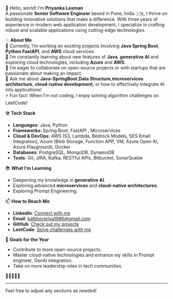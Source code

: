 👋 Hello, world! I'm **Priyanka Laxman**  
A passionate **Senior Software Engineer** based in Pune, India 🇮🇳, I thrive on building innovative solutions that make a difference. With three years of experience in modern web application development, I specialize in crafting robust and scalable applications using cutting-edge technologies.

✨ **About Me**  
🔭 Currently, I’m working on exciting projects involving **Java Spring Boot**, **Python FastAPI**, and **AWS** cloud services.  
🌱 I’m constantly learning about new features of **Java**, **generative AI** and exploring cloud technologies, including **Azure** and **AWS**.  
👯 I’m eager to collaborate on open-source projects or with startups that are passionate about making an impact.  
💬 Ask me about **Java-SpringBoot**,**Data Structure**,**microservices architecture**, **cloud-native development**, or how to effectively integrate AI into applications!  
⚡ Fun fact: When I'm not coding, I enjoy solving algorithm challenges on LeetCode!

🛠️ **Tech Stack**  
- **Languages**: Java, Python  
- **Frameworks**: Spring Boot, FastAPI  , Microservices
- **Cloud & DevOps**: AWS (S3, Lambda, Bedrock Models, SES Email Integration), Azure (Blob Storage, Function APP, VM, Azure Open AI, Azure Playground), Docker  
- **Databases**: PostgreSQL, MongoDB, DynamoDB
- **Tools**: Git, JIRA, Kafka, RESTful APIs, Bitbucket, SonarQuebe

📚 **What I’m Learning**  
- Deepening my knowledge in **generative AI**.  
- Exploring advanced **microservices** and **cloud-native architectures**.
- Exploring Prompt Engineering.

📫 **How to Reach Me**  
- **LinkedIn**: [Connect with me](https://www.linkedin.com/in/priyanka-kalbhor-65622218b)  
- **Email**: kalbhorpriya1996@gmail.com  
- **GitHub**: [Check out my projects](https://github.com/PriyankaKalbhor)  
- **LeetCode**: [Solve challenges with me](https://leetcode.com/u/kalbhorpriya1996/)

🎯 **Goals for the Year**  
- Contribute to more open-source projects.  
- Master cloud-native technologies and enhance my skills in Prompt engineer, GenAI integration.  
- Take on more leadership roles in tech communities.  

🚀🚀🚀🚀🚀

---

Feel free to adjust any sections as needed!
